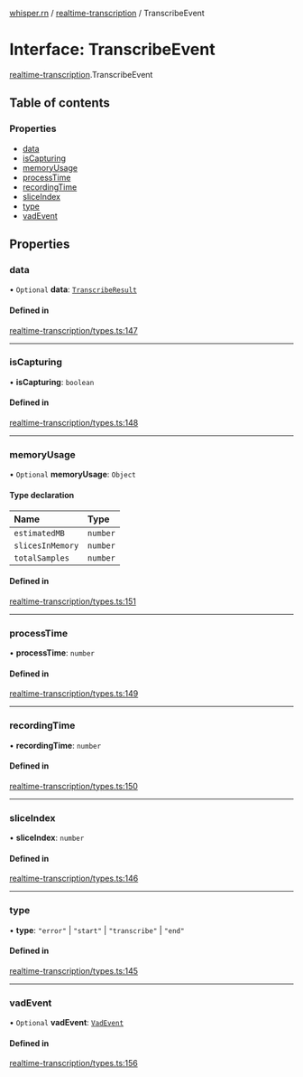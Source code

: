 [whisper.rn](../README.md) / [realtime-transcription](../modules/realtime_transcription.md) / TranscribeEvent

# Interface: TranscribeEvent

[realtime-transcription](../modules/realtime_transcription.md).TranscribeEvent

## Table of contents

### Properties

- [data](realtime_transcription.TranscribeEvent.md#data)
- [isCapturing](realtime_transcription.TranscribeEvent.md#iscapturing)
- [memoryUsage](realtime_transcription.TranscribeEvent.md#memoryusage)
- [processTime](realtime_transcription.TranscribeEvent.md#processtime)
- [recordingTime](realtime_transcription.TranscribeEvent.md#recordingtime)
- [sliceIndex](realtime_transcription.TranscribeEvent.md#sliceindex)
- [type](realtime_transcription.TranscribeEvent.md#type)
- [vadEvent](realtime_transcription.TranscribeEvent.md#vadevent)

## Properties

### data

• `Optional` **data**: [`TranscribeResult`](../modules/index.md#transcriberesult)

#### Defined in

[realtime-transcription/types.ts:147](https://github.com/mybigday/whisper.rn/blob/874c510/src/realtime-transcription/types.ts#L147)

___

### isCapturing

• **isCapturing**: `boolean`

#### Defined in

[realtime-transcription/types.ts:148](https://github.com/mybigday/whisper.rn/blob/874c510/src/realtime-transcription/types.ts#L148)

___

### memoryUsage

• `Optional` **memoryUsage**: `Object`

#### Type declaration

| Name | Type |
| :------ | :------ |
| `estimatedMB` | `number` |
| `slicesInMemory` | `number` |
| `totalSamples` | `number` |

#### Defined in

[realtime-transcription/types.ts:151](https://github.com/mybigday/whisper.rn/blob/874c510/src/realtime-transcription/types.ts#L151)

___

### processTime

• **processTime**: `number`

#### Defined in

[realtime-transcription/types.ts:149](https://github.com/mybigday/whisper.rn/blob/874c510/src/realtime-transcription/types.ts#L149)

___

### recordingTime

• **recordingTime**: `number`

#### Defined in

[realtime-transcription/types.ts:150](https://github.com/mybigday/whisper.rn/blob/874c510/src/realtime-transcription/types.ts#L150)

___

### sliceIndex

• **sliceIndex**: `number`

#### Defined in

[realtime-transcription/types.ts:146](https://github.com/mybigday/whisper.rn/blob/874c510/src/realtime-transcription/types.ts#L146)

___

### type

• **type**: ``"error"`` \| ``"start"`` \| ``"transcribe"`` \| ``"end"``

#### Defined in

[realtime-transcription/types.ts:145](https://github.com/mybigday/whisper.rn/blob/874c510/src/realtime-transcription/types.ts#L145)

___

### vadEvent

• `Optional` **vadEvent**: [`VadEvent`](realtime_transcription.VadEvent.md)

#### Defined in

[realtime-transcription/types.ts:156](https://github.com/mybigday/whisper.rn/blob/874c510/src/realtime-transcription/types.ts#L156)
